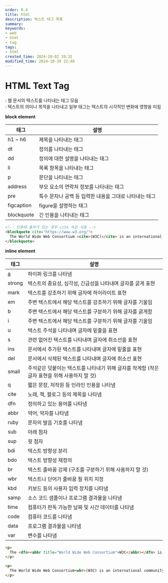 ```yaml
---
order: 0.4
title: html
description: 텍스트 태그 목록
summary:
keywords:
- web
- html
- tag
tags:
- html
created_time: 2024-10-02 19:32
modified_time: 2024-10-29 22:48
---
```


# HTML Text Tag
: 웹 문서의 텍스트를 나타내는 태그 모음  
: 텍스트의 의미나 목적을 나타내고 일부 태그는 텍스트의 시각적인 변화에 영향을 미침  

**block element**

태그 | 설명
---|---
h1 ~ h6    | 제목을 나타내는 태그
dt         | 정의를 나타내는 태그
dd         | 정의에 대한 설명을 나타내는 태그
li         | 목록 항목을 나타내는 태그
p          | 문단을 나타내는 태그
address    | 부모 요소의 연락처 정보를 나타내는 태그
pre        | 특수 문자나 공백 등 입력한 내용을 그대로 나타내는 태그
figcaption | figure을 설명하는 태그
blockquote | 긴 인용을 나타내는 태그

```html
<!-- 인용에 출처가 있는 경우 cite 속성 사용 -->
<blockquote cite="https://www.w3.org/">
  The World Wide Web Consortium <cite>(W3C)</cite> is an international community
</blockquote>
```


**inline element**

태그 | 설명
---|---
[a](./a.md) | 하이퍼 링크를 나타냄  
strong | 텍스트의 중요성, 심각성, 긴급성을 나타내며 글자를 굵게 표현
mark   | 텍스트를 강조하기 위해 글자에 하이라이트 표현
em     | 주변 텍스트에서 해당 텍스트를 강조하기 위해 글자를 기울임
b      | 주변 텍스트에서 해당 텍스트를 구분하기 위해 글자를 굵게함
i      | 주변 텍스트에서 해당 텍스트를 구분하기 위해 글자를 기울임
u      | 텍스트 주석을 나타내며 글자에 밑줄을 표현
s      | 관련 없어진 텍스트를 나타내며 글자에 취소선을 표현
ins    | 문서에서 추가된 텍스트를 나타내며 글자에 밑줄을 표현
del    | 문서에서 삭제된 텍스트를 나타내며 글자에 취소선 표현
small  | 주석같은 덧붙이는 텍스트를 나타내기 위해 글자를 작게함 (작은 글자 표현을 위해 사용하지 말 것)
q      | 짧은 문장, 저작원 등 인라인 인용을 나타냄
cite   | 노래, 책, 블로그 등의 제목을 나타냄
dfn    | 정의하고 있는 용어를 나타냄  
abbr   | 약어, 약자를 나타냄
ruby   | 문자의 발음 기호를 나타냄  
sub    | 아래 첨자
sup    | 윗 첨자
bdi    | 텍스트 방향성 분리
bdo    | 텍스트 방향성 재정의
br     | 텍스트 줄바꿈 강제 (구조를 구분하기 위해 사용하지 말 것)
wbr    | 텍스트나 단어가 줄바꿈 될 위치 지정
kbd    | 키보드 등의 사용자 입력 장치를 나타냄  
samp   | 소스 코드 샘플이나 프로그램 결과물을 나타냄
time   | 컴퓨터가 판독 가능한 날짜 및 시간 데이터를 나타냄   
code   | 컴퓨터 코드를 나타냄
data   | 프로그램 결과물을 나타냄
var    | 변수를 나타냄  


```html
<p>
  The <dfn><abbr title="World Wide Web Consortium">W3C</abbr></dfn> is an international community
</p>

<p>
  The World Wide Web Consortium<wbr>(W3C) is an international community
</p>
```